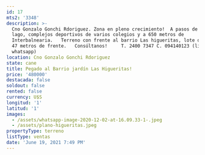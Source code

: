 ```yaml
---
id: 17
mts2: '3348'
description: >-
  Cno Gonzalo Gonchi Rdoriguez. Zona en pleno crecimiento!  A pasos de Haras del
  lago, complejos deportivos de varios colegios y a 650 metros de
  Interbalnearia.   Terreno con frente al barrio Las higueritas, lote de 3348m2,
  47 metros de frente.   Consúltanos!     T. 2400 7347 C. 094140123 (línea
  whatsapp)
location: Cno Gonzalo Gonchi Rdoriguez
state: cane
title: Pegado al Barrio jardín Las Higueritas!
price: '480000'
destacada: false
soldout: false
rented: false
currency: U$S
longitud: '1'
latitud: '1'
images:
  - /assets/whatsapp-image-2020-12-02-at-16.09.33-1-.jpeg
  - /assets/plano-higueritas.jpeg
propertyType: terreno
listType: ventas
date: 'June 19, 2021 7:49 PM'
---
```


